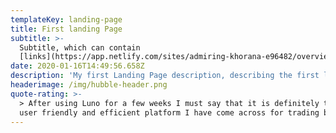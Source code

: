 ```yaml
---
templateKey: landing-page
title: First landing Page
subtitle: >-
  Subtitle, which can contain
  [links](https://app.netlify.com/sites/admiring-khorana-e96482/overview)
date: 2020-01-16T14:49:56.658Z
description: 'My first Landing Page description, describing the first landing page. '
headerimage: /img/hubble-header.png
quote-rating: >-
  > After using Luno for a few weeks I must say that it is definitely the most
  user friendly and efficient platform I have come across for trading bitcoin.
---
```


